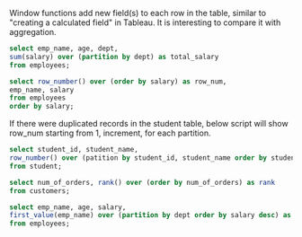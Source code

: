 Window functions add new field(s) to each row in the table, similar to "creating a calculated field" in Tableau. It is interesting to compare it with aggregation. 

```sql
select emp_name, age, dept, 
sum(salary) over (partition by dept) as total_salary
from employees;
```

```sql
select row_number() over (order by salary) as row_num, 
emp_name, salary 
from employees
order by salary;
```

If there were duplicated records in the student table, below script will show row_num starting from 1, increment, for each partition. 

```sql
select student_id, student_name, 
row_number() over (patition by student_id, student_name order by student_id) as row_num
from student;
```

```sql
select num_of_orders, rank() over (order by num_of_orders) as rank
from customers;
```

```sql
select emp_name, age, salary, 
first_value(emp_name) over (partition by dept order by salary desc) as highest_salary_in_dept 
from employees;
```







